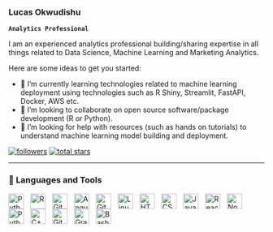 ### Lucas Okwudishu

**`Analytics Professional`**

I am an experienced analytics professional building/sharing expertise in all things related to Data Science, Machine Learning and Marketing Analytics.

Here are some ideas to get you started:

- 🌱 I’m currently learning technologies related to machine learning deployment using technologies such as R Shiny, Streamlit, FastAPI, Docker, AWS etc.
- 👯 I’m looking to collaborate on open source software/package development (R or Python).
- 🤔 I’m looking for help with resources (such as hands on tutorials) to understand machine learning model building and deployment.


<p align="left">
      <a href="https://github.com/LucasO21?tab=followers">
         <img alt="followers" title="Follow me on Github" src="https://custom-icon-badges.demolab.com/github/followers/LucasO21?color=236ad3&labelColor=1155ba&style=for-the-badge&logo=person-add&label=Follow&logoColor=white"/></a>
      <a href="https://github.com/LucasO21?tab=repositories&sort=stargazers">
         <img alt="total stars" title="Total stars on GitHub" src="https://custom-icon-badges.demolab.com/github/stars/LucasO21?color=55960c&style=for-the-badge&labelColor=488207&logo=star"/></a>
   </p>


---


### 🧰 Languages and Tools

<img align="left" alt="Python" width="30px" style="padding-right:10px;" src="[https://cdn.jsdelivr.net/gh/devicons/devicon/icons/java/java-original.svg](https://user-images.githubusercontent.com/25181517/183423507-c056a6f9-1ba8-4312-a350-19bcbc5a8697.png)"/>
<img align="left" alt="R" width="30px" style="padding-right:10px;" src="https://cdn.jsdelivr.net/gh/devicons/devicon/icons/spring/spring-original.svg" />
<img align="left" alt="Git" width="30px" style="padding-right:10px;" src="[https://cdn.jsdelivr.net/gh/devicons/devicon/icons/typescript/typescript-plain.svg](https://user-images.githubusercontent.com/25181517/192108372-f71d70ac-7ae6-4c0d-8395-51d8870c2ef0.png)" />
<img align="left" alt="Angular" width="30px" style="padding-right:10px;" src="https://cdn.jsdelivr.net/gh/devicons/devicon/icons/angularjs/angularjs-plain.svg" />
<img align="left" alt="Git" width="30px" style="padding-right:10px;" src="https://cdn.jsdelivr.net/gh/devicons/devicon/icons/git/git-original.svg" />
<img align="left" alt="Linux" width="30px" style="padding-right:10px;" src="https://cdn.jsdelivr.net/gh/devicons/devicon/icons/linux/linux-original.svg" />
<img align="left" alt="HTML" width="30px" style="padding-right:10px;" src="https://cdn.jsdelivr.net/gh/devicons/devicon/icons/html5/html5-plain.svg" />
<img align="left" alt="CSS" width="30px" style="padding-right:10px;" src="https://cdn.jsdelivr.net/gh/devicons/devicon/icons/css3/css3-plain.svg" />
<img align="left" alt="JavaScript" width="30px" style="padding-right:10px;" src="https://cdn.jsdelivr.net/gh/devicons/devicon/icons/javascript/javascript-plain.svg" />
<img align="left" alt="React" width="30px" style="padding-right:10px;" src="https://cdn.jsdelivr.net/gh/devicons/devicon/icons/react/react-original.svg" />
<img align="left" alt="NodeJS" width="30px" style="padding-right:10px;" src="https://cdn.jsdelivr.net/gh/devicons/devicon/icons/nodejs/nodejs-original.svg" />
<img align="left" alt="Python" width="30px" style="padding-right:10px;" src="https://cdn.jsdelivr.net/gh/devicons/devicon/icons/python/python-plain.svg" />
<img align="left" alt="C++" width="30px" style="padding-right:10px;" src="https://cdn.jsdelivr.net/gh/devicons/devicon/icons/cplusplus/cplusplus-line.svg" />
<img align="left" alt="GitHub" width="30px" style="padding-right:10px;" src="https://cdn.jsdelivr.net/gh/devicons/devicon/icons/github/github-original.svg" />
<img align="left" alt="Gradle" width="30px" style="padding-right:10px;" src="https://cdn.jsdelivr.net/gh/devicons/devicon/icons/gradle/gradle-plain.svg" />
<img align="left" alt="Bash" width="30px" style="padding-right:10px;" src="https://cdn.jsdelivr.net/gh/devicons/devicon/icons/bash/bash-original.svg" />
<br />
